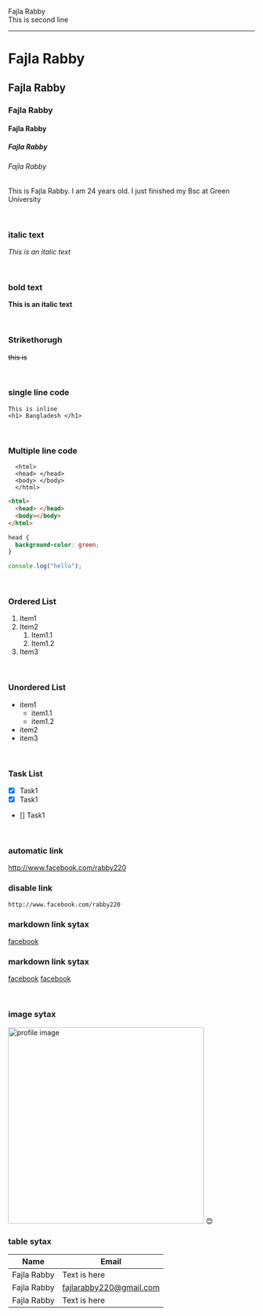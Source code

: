 <!--markdown tutorial-->

Fajla Rabby<br/>
This is second line

---

# Fajla Rabby

## Fajla Rabby

### Fajla Rabby

#### Fajla Rabby

##### Fajla Rabby

###### Fajla Rabby

<p>This is Fajla Rabby. I am 24 years old. I just finished my Bsc at Green University</p>

<br/>

### italic text

_This is an italic text_

<br/>

### bold text

**This is an italic text**

<br/>

### Strikethorugh

~~this is~~

<br/>

### single line code

`This is inline`  
`<h1> Bangladesh </h1>`

<br/>

### Multiple line code

```
  <html>
  <head> </head>
  <body> </body>
  </html>
```

```html
<html>
  <head> </head>
  <body></body>
</html>
```

```css
head {
  background-color: green;
}
```

```javascript
console.log("hello");
```

<br/>

### Ordered List

1. Item1
2. Item2
   1. Item1.1
   2. Item1.2
3. Item3

<br/>

### Unordered List

- item1
  - item1.1
  - item1.2
- item2
- item3

<br/>

### Task List

- [x] Task1
- [x] Task1
- [] Task1

<br/>

### automatic link

http://www.facebook.com/rabby220

### disable link

`http://www.facebook.com/rabby220`

### markdown link sytax

[facebook](http://www.facebook.com/rabby220)

### markdown link sytax

[facebook][websitelink]
[facebook][facebooklink]

<br/>

### image sytax

<!-- ![profile](./images/me.jpg) -->
<img src="./images/my_picture.JPG" width="400" title="profile image"/>
😊

<br/>

### table sytax

| Name         | Email                  |
| ------------ | ---------------------- |
| Fajla Rabby | Text is here           |
| Fajla Rabby | fajlarabby220@gmail.com |
| Fajla Rabby | Text is here           |

<!-- all link is here -->

[websitelink]: http://www.facebook.com/rabby220
[facebooklink]: http://www.facebook.com/rabby220

